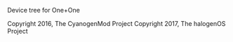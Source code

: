 Device tree for One+One

Copyright 2016, The CyanogenMod Project
Copyright 2017, The halogenOS Project

